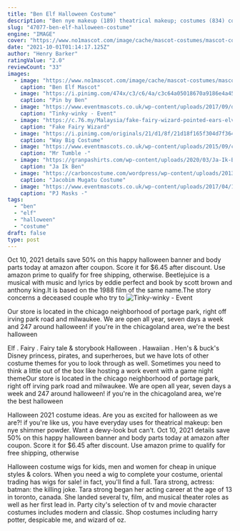 ```yaml
---
title: "Ben Elf Halloween Costume"
description: "Ben nye makeup (189) theatrical makeup; costumes (834) costume accessories (820) wigs & facial hair (239) hats (284) novelties and gifts (463) masks (322) magic tricks; school reports (64) clown supplies (234) dr. Seuss (29) gift ideas (339) halloween"
slug: "47077-ben-elf-halloween-costume"
engine: "IMAGE"
cover: "https://www.no1mascot.com/image/cache/mascot-costumes/mascot-costumes-7518192960-600x315.jpg"
date: "2021-10-01T01:14:17.125Z"
author: "Henry Barker"
ratingValue: "2.0"
reviewCount: "33"
images:
  - image: "https://www.no1mascot.com/image/cache/mascot-costumes/mascot-costumes-7518192960-600x315.jpg"
    caption: "Ben Elf Mascot"
  - image: "https://i.pinimg.com/474x/c3/c6/4a/c3c64a05018670a9186e4a45f383cb4e.jpg"
    caption: "Pin by Ben"
  - image: "https://www.eventmascots.co.uk/wp-content/uploads/2017/09/dipsy.jpg"
    caption: "Tinky-winky - Event"
  - image: "https://c.76.my/Malaysia/fake-fairy-wizard-pointed-ears-elven-elf-party-cosplay-costume-play-galaxystardust-1804-02-Galaxystardust@12.jpg"
    caption: "Fake Fairy Wizard"
  - image: "https://i.pinimg.com/originals/21/d1/8f/21d18f165f304d7f364d2d3261eacff3.jpg"
    caption: "Way Big Costume"
  - image: "https://www.eventmascots.co.uk/wp-content/uploads/2015/09/cbcb75a79df2686ce7a01b0286405b66.jpg"
    caption: "Mr Tumble -"
  - image: "https://granpashirts.com/wp-content/uploads/2020/03/Ja-Ik-Ben-Single-En-Jij-Moet-shirt-3.jpg"
    caption: "Ja Ik Ben"
  - image: "https://carboncostume.com/wordpress/wp-content/uploads/2013/10/Derek-Zoolander1-650x350.jpg"
    caption: "Jacobim Mugatu Costume"
  - image: "https://www.eventmascots.co.uk/wp-content/uploads/2017/04/17522595_613187175557785_5915601085400902654_n.jpg"
    caption: "PJ Masks -"
tags:
  - "ben"
  - "elf"
  - "halloween"
  - "costume"
draft: false
type: post
---
```


Oct 10, 2021 details save 50% on this happy halloween banner and body parts today at amazon after coupon. Score it for $6.45 after discount. Use amazon prime to qualify for free shipping, otherwise. Beetlejuice is a musical with music and lyrics by eddie perfect and book by scott brown and anthony king.It is based on the 1988 film of the same name.The story concerns a deceased couple who try to
![Tinky-winky - Event](https://www.eventmascots.co.uk/wp-content/uploads/2017/09/dipsy.jpg "Tinky-winky - Event")

Our store is located in the chicago neighborhood of portage park, right off irving park road and milwaukee. We are open all year, seven days a week and 247 around halloween! if you&#39;re in the chicagoland area, we&#39;re the best halloween
<!--inArticleAds-->

<!--galleryOne-->

Elf . Fairy . Fairy tale & storybook  Halloween . Hawaiian . Hen's & buck's Disney princess, pirates, and superheroes, but we have lots of other costume themes for you to look through as well. Sometimes you need to think a little out of the box like hosting a work event with a game night themeOur store is located in the chicago neighborhood of portage park, right off irving park road and milwaukee. We are open all year, seven days a week and 247 around halloween! if you're in the chicagoland area, we're the best halloween
<!--inArticleAds-->

<!--galleryTwo-->

Halloween 2021 costume ideas. Are you as excited for halloween as we are?! if you're like us, you have everyday uses for theatrical makeup: ben nye shimmer powder. Want a dewy-look but can't. Oct 10, 2021 details save 50% on this happy halloween banner and body parts today at amazon after coupon. Score it for $6.45 after discount. Use amazon prime to qualify for free shipping, otherwise
<!--galleryThree-->

Halloween costume wigs for kids, men and women for cheap in unique styles & colors. When you need a wig to complete your costume, oriental trading has wigs for sale! in fact, you'll find a full. Tara strong, actress: batman: the killing joke. Tara strong began her acting career at the age of 13 in toronto, canada. She landed several tv, film, and musical theater roles as well as her first lead in. Party city's selection of tv and movie character costumes includes modern and classic. Shop costumes including harry potter, despicable me, and wizard of oz.